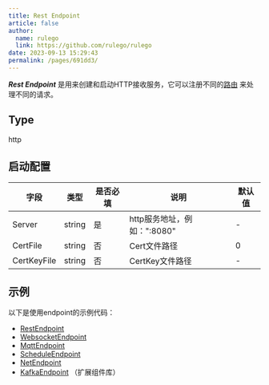 ```yaml
---
title: Rest Endpoint
article: false
author: 
  name: rulego
  link: https://github.com/rulego/rulego
date: 2023-09-13 15:29:43
permalink: /pages/691dd3/
---
```


***Rest Endpoint*** 是用来创建和启动HTTP接收服务，它可以注册不同的[路由](/pages/45008b/) 来处理不同的请求。   

## Type

http

## 启动配置

| 字段          | 类型     | 是否必填 | 说明                  | 默认值 |
|-------------|--------|------|---------------------|-----|
| Server      | string | 是    | http服务地址，例如：":8080" | -   |
| CertFile    | string | 否    | Cert文件路径            | 0   |
| CertKeyFile | string | 否    | CertKey文件路径         | -   |

## 示例

以下是使用endpoint的示例代码：
- [RestEndpoint](https://github.com/rulego/rulego/tree/main/examples/http_endpoint/http_endpoint.go)
- [WebsocketEndpoint](https://github.com/rulego/rulego/tree/main/endpoint/websocket/websocket_test.go)
- [MqttEndpoint](https://github.com/rulego/rulego/tree/main/endpoint/mqtt/mqtt_test.go)
- [ScheduleEndpoint](https://github.com/rulego/rulego/tree/main/endpoint/schedule/schedule_test.go)
- [NetEndpoint](https://github.com/rulego/rulego/tree/main/endpoint/net/net_test.go)
- [KafkaEndpoint](https://github.com/rulego/rulego-components/blob/main/endpoint/kafka/kafka_test.go) （扩展组件库）